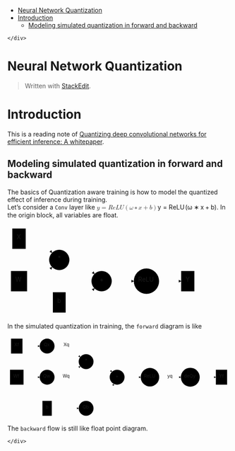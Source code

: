 <!DOCTYPE html>
<html>

<head>
  <meta charset="utf-8">
  <meta name="viewport" content="width=device-width, initial-scale=1.0">
  <title>Neural Network Quantization</title>
  <link rel="stylesheet" href="https://stackedit.io/style.css" />
</head>

<body class="stackedit">
  <div class="stackedit__left">
    <div class="stackedit__toc">
      
<ul>
<li><a href="#neural-network-quantization">Neural Network Quantization</a></li>
<li><a href="#introduction">Introduction</a>
<ul>
<li><a href="#modeling-simulated-quantization-in-forward-and-backward">Modeling simulated quantization in forward and backward</a></li>
</ul>
</li>
</ul>

    </div>
  </div>
  <div class="stackedit__right">
    <div class="stackedit__html">
      <h1 id="neural-network-quantization">Neural Network Quantization</h1>
<blockquote>
<p>Written with <a href="https://stackedit.io/">StackEdit</a>.</p>
</blockquote>
<h1 id="introduction">Introduction</h1>
<p>This is a reading note of <a href="https://arxiv.org/abs/1806.08342">Quantizing deep convolutional networks for efficient inference: A whitepaper</a>.</p>
<h2 id="modeling-simulated-quantization-in-forward-and-backward">Modeling simulated quantization in forward and backward</h2>
<p>The basics of Quantization aware training is how to model the quantized effect of inference during training.<br>
Let’s consider a <code>Conv</code> layer like <span class="katex--display"><span class="katex-display"><span class="katex"><span class="katex-mathml"><math><semantics><mrow><mi>y</mi><mo>=</mo><mi>R</mi><mi>e</mi><mi>L</mi><mi>U</mi><mo>(</mo><mi>ω</mi><mo>∗</mo><mi>x</mi><mo>+</mo><mi>b</mi><mo>)</mo></mrow><annotation encoding="application/x-tex">y = ReLU(\omega * x + b)</annotation></semantics></math></span><span class="katex-html" aria-hidden="true"><span class="base"><span class="strut" style="height: 0.625em; vertical-align: -0.19444em;"></span><span class="mord mathit" style="margin-right: 0.03588em;">y</span><span class="mspace" style="margin-right: 0.277778em;"></span><span class="mrel">=</span><span class="mspace" style="margin-right: 0.277778em;"></span></span><span class="base"><span class="strut" style="height: 1em; vertical-align: -0.25em;"></span><span class="mord mathit" style="margin-right: 0.00773em;">R</span><span class="mord mathit">e</span><span class="mord mathit">L</span><span class="mord mathit" style="margin-right: 0.10903em;">U</span><span class="mopen">(</span><span class="mord mathit" style="margin-right: 0.03588em;">ω</span><span class="mspace" style="margin-right: 0.222222em;"></span><span class="mbin">∗</span><span class="mspace" style="margin-right: 0.222222em;"></span></span><span class="base"><span class="strut" style="height: 0.66666em; vertical-align: -0.08333em;"></span><span class="mord mathit">x</span><span class="mspace" style="margin-right: 0.222222em;"></span><span class="mbin">+</span><span class="mspace" style="margin-right: 0.222222em;"></span></span><span class="base"><span class="strut" style="height: 1em; vertical-align: -0.25em;"></span><span class="mord mathit">b</span><span class="mclose">)</span></span></span></span></span></span>. In the origin block, all variables are float.</p>
<div class="mermaid"><svg xmlns="http://www.w3.org/2000/svg" id="mermaid-svg-YZepmpU3UeaNwgim" width="100%" style="max-width: 431.859375px;" viewBox="0 0 431.859375 206"><g transform="translate(-12, -12)"><g class="output"><g class="clusters"></g><g class="edgePaths"><g class="edgePath" style="opacity: 1;"><path class="path" d="M53.484375,43L81.578125,43L113.3146690327094,74.7365440327094" marker-end="url(#arrowhead6853)" style="fill:none"></path><defs><marker id="arrowhead6853" viewBox="0 0 10 10" refX="9" refY="5" markerUnits="strokeWidth" markerWidth="8" markerHeight="6" orient="auto"><path d="M 0 0 L 10 5 L 0 10 z" class="arrowheadPath" style="stroke-width: 1; stroke-dasharray: 1, 0;"></path></marker></defs></g><g class="edgePath" style="opacity: 1;"><path class="path" d="M56.578125,139L81.578125,139L113.3146690327094,107.2634559672906" marker-end="url(#arrowhead6854)" style="fill:none"></path><defs><marker id="arrowhead6854" viewBox="0 0 10 10" refX="9" refY="5" markerUnits="strokeWidth" markerWidth="8" markerHeight="6" orient="auto"><path d="M 0 0 L 10 5 L 0 10 z" class="arrowheadPath" style="stroke-width: 1; stroke-dasharray: 1, 0;"></path></marker></defs></g><g class="edgePath" style="opacity: 1;"><path class="path" d="M152.578125,91L177.578125,91L209.31466903270942,122.7365440327094" marker-end="url(#arrowhead6855)" style="fill:none"></path><defs><marker id="arrowhead6855" viewBox="0 0 10 10" refX="9" refY="5" markerUnits="strokeWidth" markerWidth="8" markerHeight="6" orient="auto"><path d="M 0 0 L 10 5 L 0 10 z" class="arrowheadPath" style="stroke-width: 1; stroke-dasharray: 1, 0;"></path></marker></defs></g><g class="edgePath" style="opacity: 1;"><path class="path" d="M144.0625,187L177.578125,187L209.31466903270942,155.26345596729058" marker-end="url(#arrowhead6856)" style="fill:none"></path><defs><marker id="arrowhead6856" viewBox="0 0 10 10" refX="9" refY="5" markerUnits="strokeWidth" markerWidth="8" markerHeight="6" orient="auto"><path d="M 0 0 L 10 5 L 0 10 z" class="arrowheadPath" style="stroke-width: 1; stroke-dasharray: 1, 0;"></path></marker></defs></g><g class="edgePath" style="opacity: 1;"><path class="path" d="M248.578125,139L273.578125,139L298.578125,139" marker-end="url(#arrowhead6857)" style="fill:none"></path><defs><marker id="arrowhead6857" viewBox="0 0 10 10" refX="9" refY="5" markerUnits="strokeWidth" markerWidth="8" markerHeight="6" orient="auto"><path d="M 0 0 L 10 5 L 0 10 z" class="arrowheadPath" style="stroke-width: 1; stroke-dasharray: 1, 0;"></path></marker></defs></g><g class="edgePath" style="opacity: 1;"><path class="path" d="M355.875,139L380.875,139L405.875,139" marker-end="url(#arrowhead6858)" style="fill:none"></path><defs><marker id="arrowhead6858" viewBox="0 0 10 10" refX="9" refY="5" markerUnits="strokeWidth" markerWidth="8" markerHeight="6" orient="auto"><path d="M 0 0 L 10 5 L 0 10 z" class="arrowheadPath" style="stroke-width: 1; stroke-dasharray: 1, 0;"></path></marker></defs></g></g><g class="edgeLabels"><g class="edgeLabel" transform="" style="opacity: 1;"><g transform="translate(0,0)" class="label"><foreignObject width="0" height="0"><div xmlns="http://www.w3.org/1999/xhtml" style="display: inline-block; white-space: nowrap;"><span class="edgeLabel"></span></div></foreignObject></g></g><g class="edgeLabel" transform="" style="opacity: 1;"><g transform="translate(0,0)" class="label"><foreignObject width="0" height="0"><div xmlns="http://www.w3.org/1999/xhtml" style="display: inline-block; white-space: nowrap;"><span class="edgeLabel"></span></div></foreignObject></g></g><g class="edgeLabel" transform="" style="opacity: 1;"><g transform="translate(0,0)" class="label"><foreignObject width="0" height="0"><div xmlns="http://www.w3.org/1999/xhtml" style="display: inline-block; white-space: nowrap;"><span class="edgeLabel"></span></div></foreignObject></g></g><g class="edgeLabel" transform="" style="opacity: 1;"><g transform="translate(0,0)" class="label"><foreignObject width="0" height="0"><div xmlns="http://www.w3.org/1999/xhtml" style="display: inline-block; white-space: nowrap;"><span class="edgeLabel"></span></div></foreignObject></g></g><g class="edgeLabel" transform="" style="opacity: 1;"><g transform="translate(0,0)" class="label"><foreignObject width="0" height="0"><div xmlns="http://www.w3.org/1999/xhtml" style="display: inline-block; white-space: nowrap;"><span class="edgeLabel"></span></div></foreignObject></g></g><g class="edgeLabel" transform="" style="opacity: 1;"><g transform="translate(0,0)" class="label"><foreignObject width="0" height="0"><div xmlns="http://www.w3.org/1999/xhtml" style="display: inline-block; white-space: nowrap;"><span class="edgeLabel"></span></div></foreignObject></g></g></g><g class="nodes"><g class="node" id="X" transform="translate(38.2890625,43)" style="opacity: 1;"><rect rx="0" ry="0" x="-15.1953125" y="-23" width="30.390625" height="46"></rect><g class="label" transform="translate(0,0)"><g transform="translate(-5.1953125,-13)"><foreignObject width="10.390625" height="26"><div xmlns="http://www.w3.org/1999/xhtml" style="display: inline-block; white-space: nowrap;">X</div></foreignObject></g></g></g><g class="node" id="*" transform="translate(129.578125,91)" style="opacity: 1;"><circle x="-13.40625" y="-23" r="23"></circle><g class="label" transform="translate(0,0)"><g transform="translate(-3.40625,-13)"><foreignObject width="6.8125" height="26"><div xmlns="http://www.w3.org/1999/xhtml" style="display: inline-block; white-space: nowrap;">*</div></foreignObject></g></g></g><g class="node" id="W" transform="translate(38.2890625,139)" style="opacity: 1;"><rect rx="0" ry="0" x="-18.2890625" y="-23" width="36.578125" height="46"></rect><g class="label" transform="translate(0,0)"><g transform="translate(-8.2890625,-13)"><foreignObject width="16.578125" height="26"><div xmlns="http://www.w3.org/1999/xhtml" style="display: inline-block; white-space: nowrap;">W</div></foreignObject></g></g></g><g class="node" id="+" transform="translate(225.578125,139)" style="opacity: 1;"><circle x="-14.640625" y="-23" r="23"></circle><g class="label" transform="translate(0,0)"><g transform="translate(-4.640625,-13)"><foreignObject width="9.28125" height="26"><div xmlns="http://www.w3.org/1999/xhtml" style="display: inline-block; white-space: nowrap;">+</div></foreignObject></g></g></g><g class="node" id="b" transform="translate(129.578125,187)" style="opacity: 1;"><rect rx="0" ry="0" x="-14.484375" y="-23" width="28.96875" height="46"></rect><g class="label" transform="translate(0,0)"><g transform="translate(-4.484375,-13)"><foreignObject width="8.96875" height="26"><div xmlns="http://www.w3.org/1999/xhtml" style="display: inline-block; white-space: nowrap;">b</div></foreignObject></g></g></g><g class="node" id="ReLU" transform="translate(327.2265625,139)" style="opacity: 1;"><circle x="-28.6484375" y="-23" r="28.6484375"></circle><g class="label" transform="translate(0,0)"><g transform="translate(-18.6484375,-13)"><foreignObject width="37.296875" height="26"><div xmlns="http://www.w3.org/1999/xhtml" style="display: inline-block; white-space: nowrap;">ReLU</div></foreignObject></g></g></g><g class="node" id="Y" transform="translate(420.8671875,139)" style="opacity: 1;"><rect rx="0" ry="0" x="-14.9921875" y="-23" width="29.984375" height="46"></rect><g class="label" transform="translate(0,0)"><g transform="translate(-4.9921875,-13)"><foreignObject width="9.984375" height="26"><div xmlns="http://www.w3.org/1999/xhtml" style="display: inline-block; white-space: nowrap;">Y</div></foreignObject></g></g></g></g></g></g></svg></div>
<p>In the simulated quantization in training, the <code>forward</code> diagram is like</p>
<div class="mermaid"><svg xmlns="http://www.w3.org/2000/svg" id="mermaid-svg-3C2h2tdydLM5PAnd" width="100%" style="max-width: 688px;" viewBox="0 0 688 254"><g transform="translate(-12, -12)"><g class="output"><g class="clusters"></g><g class="edgePaths"><g class="edgePath" style="opacity: 1;"><path class="path" d="M58.6796875,43L86.84375,43L111.84375,43" marker-end="url(#arrowhead6897)" style="fill:none"></path><defs><marker id="arrowhead6897" viewBox="0 0 10 10" refX="9" refY="5" markerUnits="strokeWidth" markerWidth="8" markerHeight="6" orient="auto"><path d="M 0 0 L 10 5 L 0 10 z" class="arrowheadPath" style="stroke-width: 1; stroke-dasharray: 1, 0;"></path></marker></defs></g><g class="edgePath" style="opacity: 1;"><path class="path" d="M157.84375,43L195.1875,43L237.53132254199144,76.68208773925369" marker-end="url(#arrowhead6898)" style="fill:none"></path><defs><marker id="arrowhead6898" viewBox="0 0 10 10" refX="9" refY="5" markerUnits="strokeWidth" markerWidth="8" markerHeight="6" orient="auto"><path d="M 0 0 L 10 5 L 0 10 z" class="arrowheadPath" style="stroke-width: 1; stroke-dasharray: 1, 0;"></path></marker></defs></g><g class="edgePath" style="opacity: 1;"><path class="path" d="M61.84375,139L86.84375,139L111.84375,139" marker-end="url(#arrowhead6899)" style="fill:none"></path><defs><marker id="arrowhead6899" viewBox="0 0 10 10" refX="9" refY="5" markerUnits="strokeWidth" markerWidth="8" markerHeight="6" orient="auto"><path d="M 0 0 L 10 5 L 0 10 z" class="arrowheadPath" style="stroke-width: 1; stroke-dasharray: 1, 0;"></path></marker></defs></g><g class="edgePath" style="opacity: 1;"><path class="path" d="M157.84375,139L195.1875,139L237.53132254199144,105.31791226074631" marker-end="url(#arrowhead6900)" style="fill:none"></path><defs><marker id="arrowhead6900" viewBox="0 0 10 10" refX="9" refY="5" markerUnits="strokeWidth" markerWidth="8" markerHeight="6" orient="auto"><path d="M 0 0 L 10 5 L 0 10 z" class="arrowheadPath" style="stroke-width: 1; stroke-dasharray: 1, 0;"></path></marker></defs></g><g class="edgePath" style="opacity: 1;"><path class="path" d="M278.53125,91L303.53125,91L335.2677940327094,122.7365440327094" marker-end="url(#arrowhead6901)" style="fill:none"></path><defs><marker id="arrowhead6901" viewBox="0 0 10 10" refX="9" refY="5" markerUnits="strokeWidth" markerWidth="8" markerHeight="6" orient="auto"><path d="M 0 0 L 10 5 L 0 10 z" class="arrowheadPath" style="stroke-width: 1; stroke-dasharray: 1, 0;"></path></marker></defs></g><g class="edgePath" style="opacity: 1;"><path class="path" d="M149.328125,235L195.1875,235L232.53125,235" marker-end="url(#arrowhead6902)" style="fill:none"></path><defs><marker id="arrowhead6902" viewBox="0 0 10 10" refX="9" refY="5" markerUnits="strokeWidth" markerWidth="8" markerHeight="6" orient="auto"><path d="M 0 0 L 10 5 L 0 10 z" class="arrowheadPath" style="stroke-width: 1; stroke-dasharray: 1, 0;"></path></marker></defs></g><g class="edgePath" style="opacity: 1;"><path class="path" d="M278.53125,235L303.53125,235L341.24533730350095,159.57182539299805" marker-end="url(#arrowhead6903)" style="fill:none"></path><defs><marker id="arrowhead6903" viewBox="0 0 10 10" refX="9" refY="5" markerUnits="strokeWidth" markerWidth="8" markerHeight="6" orient="auto"><path d="M 0 0 L 10 5 L 0 10 z" class="arrowheadPath" style="stroke-width: 1; stroke-dasharray: 1, 0;"></path></marker></defs></g><g class="edgePath" style="opacity: 1;"><path class="path" d="M374.53125,139L399.53125,139L424.53125,139" marker-end="url(#arrowhead6904)" style="fill:none"></path><defs><marker id="arrowhead6904" viewBox="0 0 10 10" refX="9" refY="5" markerUnits="strokeWidth" markerWidth="8" markerHeight="6" orient="auto"><path d="M 0 0 L 10 5 L 0 10 z" class="arrowheadPath" style="stroke-width: 1; stroke-dasharray: 1, 0;"></path></marker></defs></g><g class="edgePath" style="opacity: 1;"><path class="path" d="M481.828125,139L515.3203125,139L548.8125,139" marker-end="url(#arrowhead6905)" style="fill:none"></path><defs><marker id="arrowhead6905" viewBox="0 0 10 10" refX="9" refY="5" markerUnits="strokeWidth" markerWidth="8" markerHeight="6" orient="auto"><path d="M 0 0 L 10 5 L 0 10 z" class="arrowheadPath" style="stroke-width: 1; stroke-dasharray: 1, 0;"></path></marker></defs></g><g class="edgePath" style="opacity: 1;"><path class="path" d="M607.1875,139L632.1875,139L657.1875,139" marker-end="url(#arrowhead6906)" style="fill:none"></path><defs><marker id="arrowhead6906" viewBox="0 0 10 10" refX="9" refY="5" markerUnits="strokeWidth" markerWidth="8" markerHeight="6" orient="auto"><path d="M 0 0 L 10 5 L 0 10 z" class="arrowheadPath" style="stroke-width: 1; stroke-dasharray: 1, 0;"></path></marker></defs></g></g><g class="edgeLabels"><g class="edgeLabel" transform="" style="opacity: 1;"><g transform="translate(0,0)" class="label"><foreignObject width="0" height="0"><div xmlns="http://www.w3.org/1999/xhtml" style="display: inline-block; white-space: nowrap;"><span class="edgeLabel"></span></div></foreignObject></g></g><g class="edgeLabel" transform="translate(195.1875,43)" style="opacity: 1;"><g transform="translate(-9.4140625,-13)" class="label"><foreignObject width="18.828125" height="26"><div xmlns="http://www.w3.org/1999/xhtml" style="display: inline-block; white-space: nowrap;"><span class="edgeLabel">Xq</span></div></foreignObject></g></g><g class="edgeLabel" transform="" style="opacity: 1;"><g transform="translate(0,0)" class="label"><foreignObject width="0" height="0"><div xmlns="http://www.w3.org/1999/xhtml" style="display: inline-block; white-space: nowrap;"><span class="edgeLabel"></span></div></foreignObject></g></g><g class="edgeLabel" transform="translate(195.1875,139)" style="opacity: 1;"><g transform="translate(-12.34375,-13)" class="label"><foreignObject width="24.6875" height="26"><div xmlns="http://www.w3.org/1999/xhtml" style="display: inline-block; white-space: nowrap;"><span class="edgeLabel">Wq</span></div></foreignObject></g></g><g class="edgeLabel" transform="" style="opacity: 1;"><g transform="translate(0,0)" class="label"><foreignObject width="0" height="0"><div xmlns="http://www.w3.org/1999/xhtml" style="display: inline-block; white-space: nowrap;"><span class="edgeLabel"></span></div></foreignObject></g></g><g class="edgeLabel" transform="" style="opacity: 1;"><g transform="translate(0,0)" class="label"><foreignObject width="0" height="0"><div xmlns="http://www.w3.org/1999/xhtml" style="display: inline-block; white-space: nowrap;"><span class="edgeLabel"></span></div></foreignObject></g></g><g class="edgeLabel" transform="" style="opacity: 1;"><g transform="translate(0,0)" class="label"><foreignObject width="0" height="0"><div xmlns="http://www.w3.org/1999/xhtml" style="display: inline-block; white-space: nowrap;"><span class="edgeLabel"></span></div></foreignObject></g></g><g class="edgeLabel" transform="" style="opacity: 1;"><g transform="translate(0,0)" class="label"><foreignObject width="0" height="0"><div xmlns="http://www.w3.org/1999/xhtml" style="display: inline-block; white-space: nowrap;"><span class="edgeLabel"></span></div></foreignObject></g></g><g class="edgeLabel" transform="translate(515.3203125,139)" style="opacity: 1;"><g transform="translate(-8.4921875,-13)" class="label"><foreignObject width="16.984375" height="26"><div xmlns="http://www.w3.org/1999/xhtml" style="display: inline-block; white-space: nowrap;"><span class="edgeLabel">yq</span></div></foreignObject></g></g><g class="edgeLabel" transform="" style="opacity: 1;"><g transform="translate(0,0)" class="label"><foreignObject width="0" height="0"><div xmlns="http://www.w3.org/1999/xhtml" style="display: inline-block; white-space: nowrap;"><span class="edgeLabel"></span></div></foreignObject></g></g></g><g class="nodes"><g class="node" id="Xf" transform="translate(40.921875,43)" style="opacity: 1;"><rect rx="0" ry="0" x="-17.7578125" y="-23" width="35.515625" height="46"></rect><g class="label" transform="translate(0,0)"><g transform="translate(-7.7578125,-13)"><foreignObject width="15.515625" height="26"><div xmlns="http://www.w3.org/1999/xhtml" style="display: inline-block; white-space: nowrap;">Xf</div></foreignObject></g></g></g><g class="node" id="Qx" transform="translate(134.84375,43)" style="opacity: 1;"><circle x="-20.265625" y="-23" r="23"></circle><g class="label" transform="translate(0,0)"><g transform="translate(-10.265625,-13)"><foreignObject width="20.53125" height="26"><div xmlns="http://www.w3.org/1999/xhtml" style="display: inline-block; white-space: nowrap;">Qx</div></foreignObject></g></g></g><g class="node" id="*" transform="translate(255.53125,91)" style="opacity: 1;"><circle x="-13.40625" y="-23" r="23"></circle><g class="label" transform="translate(0,0)"><g transform="translate(-3.40625,-13)"><foreignObject width="6.8125" height="26"><div xmlns="http://www.w3.org/1999/xhtml" style="display: inline-block; white-space: nowrap;">*</div></foreignObject></g></g></g><g class="node" id="Wf" transform="translate(40.921875,139)" style="opacity: 1;"><rect rx="0" ry="0" x="-20.921875" y="-23" width="41.84375" height="46"></rect><g class="label" transform="translate(0,0)"><g transform="translate(-10.921875,-13)"><foreignObject width="21.84375" height="26"><div xmlns="http://www.w3.org/1999/xhtml" style="display: inline-block; white-space: nowrap;">Wf</div></foreignObject></g></g></g><g class="node" id="Qw" transform="translate(134.84375,139)" style="opacity: 1;"><circle x="-22.6953125" y="-23" r="23"></circle><g class="label" transform="translate(0,0)"><g transform="translate(-12.6953125,-13)"><foreignObject width="25.390625" height="26"><div xmlns="http://www.w3.org/1999/xhtml" style="display: inline-block; white-space: nowrap;">Qw</div></foreignObject></g></g></g><g class="node" id="+" transform="translate(351.53125,139)" style="opacity: 1;"><circle x="-14.640625" y="-23" r="23"></circle><g class="label" transform="translate(0,0)"><g transform="translate(-4.640625,-13)"><foreignObject width="9.28125" height="26"><div xmlns="http://www.w3.org/1999/xhtml" style="display: inline-block; white-space: nowrap;">+</div></foreignObject></g></g></g><g class="node" id="b" transform="translate(134.84375,235)" style="opacity: 1;"><rect rx="0" ry="0" x="-14.484375" y="-23" width="28.96875" height="46"></rect><g class="label" transform="translate(0,0)"><g transform="translate(-4.484375,-13)"><foreignObject width="8.96875" height="26"><div xmlns="http://www.w3.org/1999/xhtml" style="display: inline-block; white-space: nowrap;">b</div></foreignObject></g></g></g><g class="node" id="Qb" transform="translate(255.53125,235)" style="opacity: 1;"><circle x="-20.8125" y="-23" r="23"></circle><g class="label" transform="translate(0,0)"><g transform="translate(-10.8125,-13)"><foreignObject width="21.625" height="26"><div xmlns="http://www.w3.org/1999/xhtml" style="display: inline-block; white-space: nowrap;">Qb</div></foreignObject></g></g></g><g class="node" id="ReLU" transform="translate(453.1796875,139)" style="opacity: 1;"><circle x="-28.6484375" y="-23" r="28.6484375"></circle><g class="label" transform="translate(0,0)"><g transform="translate(-18.6484375,-13)"><foreignObject width="37.296875" height="26"><div xmlns="http://www.w3.org/1999/xhtml" style="display: inline-block; white-space: nowrap;">ReLU</div></foreignObject></g></g></g><g class="node" id="deQy" transform="translate(578,139)" style="opacity: 1;"><circle x="-29.1875" y="-23" r="29.1875"></circle><g class="label" transform="translate(0,0)"><g transform="translate(-19.1875,-13)"><foreignObject width="38.375" height="26"><div xmlns="http://www.w3.org/1999/xhtml" style="display: inline-block; white-space: nowrap;">deQy</div></foreignObject></g></g></g><g class="node" id="Yf" transform="translate(674.59375,139)" style="opacity: 1;"><rect rx="0" ry="0" x="-17.40625" y="-23" width="34.8125" height="46"></rect><g class="label" transform="translate(0,0)"><g transform="translate(-7.40625,-13)"><foreignObject width="14.8125" height="26"><div xmlns="http://www.w3.org/1999/xhtml" style="display: inline-block; white-space: nowrap;">Yf</div></foreignObject></g></g></g></g></g></g></svg></div>
<p>The <code>backward</code> flow is still like float point diagram.</p>

    </div>
  </div>
</body>

</html>
